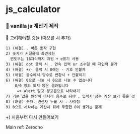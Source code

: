 # js_calculator
<h3>🔧 vanilla js 계산기 제작</h3>

  <p>
    💭 고려해야할 것들 (떠오를 시 추가)

    1) (해결) . 버튼 동작 구현  
    2) 숫자가 커졌을때 화면제한
      윈도우는 16자리까지 지원 + e표기 사용
    3) (해결) dot 클릭 시 . 연속 입력 or 소수일 때 재입력 불가 
    4) (해결) +/- 클릭 시 0에는 - 기호 안붙게  
    5) (해결) 음수에서 양수로 변환시 + 안붙이기  
    6) (해결) 0으로 나눌 시 0으로 나눌 수 없습니다 
        0/0 정의 되지 않은 결과입니다
         => alert 말고 경고문으로 나타내기
    7) 기본 값을 빈칸이 아니라 음수로 둬야 . 입력시 정수 계산 보기 좋을 것
    8) (해결) 숫자. 연산자 누를 시 . 사라짐 
    9) 0으로 시작하는 계산시 뒤에 무한한 0이 생기는 문제
  
  +) 처음부터 다시 만들어보기
  
  Main ref: Zerocho
  </p>
